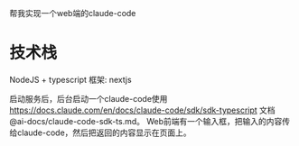 帮我实现一个web端的claude-code

# 技术栈
NodeJS + typescript
框架: nextjs

启动服务后，后台启动一个claude-code使用 https://docs.claude.com/en/docs/claude-code/sdk/sdk-typescript 文档 @ai-docs/claude-code-sdk-ts.md。
Web前端有一个输入框，把输入的内容传给claude-code，然后把返回的内容显示在页面上。
